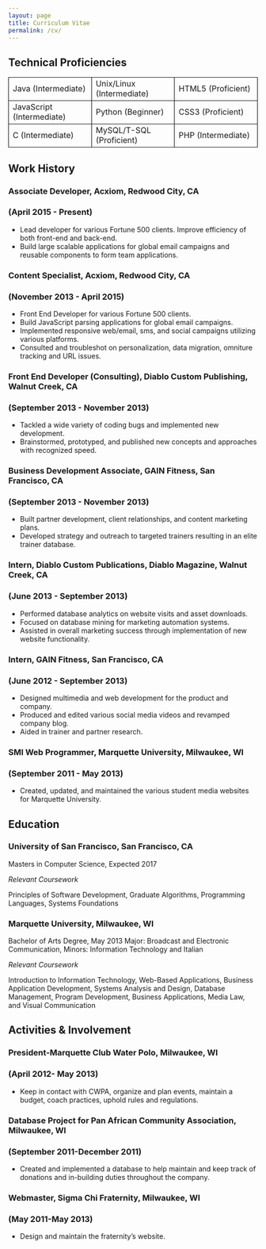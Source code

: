 ```yaml
---
layout: page
title: Curriculum Vitae
permalink: /cv/
---
```


## Technical Proficiencies
<table cellspacing = "0px" cellborder = "0px" border = "2px" style="border: black;">
<tr><td align="left" width="300px;">Java (Intermediate)</td><td align="left" width="300px;">Unix/Linux (Intermediate)</td><td align="left" width="300px;">HTML5 (Proficient)</td></tr>
<tr><td align="left" width="300px;">JavaScript (Intermediate)</td><td align="left" width="300px;">Python (Beginner)</td><td>CSS3 (Proficient)</td></tr>
<tr><td align="left" width="300px;">C (Intermediate)</td><td align="left" width="300px;">MySQL/T-SQL (Proficient)</td><td>PHP (Intermediate)</td></tr>
</table>

## Work History
### Associate Developer, Acxiom, Redwood City, CA 

### (April 2015 - Present)
* Lead developer for various Fortune 500 clients. Improve efficiency of both front-end and back-end.
* Build large scalable applications for global email campaigns and reusable components to form team applications.

### Content Specialist, Acxiom, Redwood City, CA 

### (November 2013 - April 2015)
* Front End Developer for various Fortune 500 clients.
* Build JavaScript parsing applications for global email campaigns.
* Implemented responsive web/email, sms, and social campaigns utilizing various platforms.
* Consulted and troubleshot on personalization, data migration, omniture tracking and URL issues.

### Front End Developer (Consulting), Diablo Custom Publishing, Walnut Creek, CA 

### (September 2013 - November 2013)
* Tackled a wide variety of coding bugs and implemented new development.
* Brainstormed, prototyped, and published new concepts and approaches with recognized speed.

### Business Development Associate, GAIN Fitness, San Francisco, CA 

### (September 2013 - November 2013)
* Built partner development, client relationships, and content marketing plans.
* Developed strategy and outreach to targeted trainers resulting in an elite trainer database.

### Intern, Diablo Custom Publications, Diablo Magazine, Walnut Creek, CA 

### (June 2013 - September 2013)
* Performed database analytics on website visits and asset downloads.
* Focused on database mining for marketing automation systems.
* Assisted in overall marketing success through implementation of new website functionality.

### Intern, GAIN Fitness, San Francisco, CA 

### (June 2012 - September 2013)
* Designed multimedia and web development for the product and company.
* Produced and edited various social media videos and revamped company blog. 
* Aided in trainer and partner research.

### SMI Web Programmer, Marquette University, Milwaukee, WI 

### (September 2011 - May 2013)
* Created, updated, and maintained the various student media websites for Marquette University.



## Education
### University of San Francisco, San Francisco, CA
Masters in Computer Science, Expected 2017

_Relevant Coursework_

Principles of Software Development, Graduate Algorithms, Programming Languages, Systems Foundations

### Marquette University, Milwaukee, WI
Bachelor of Arts Degree, May 2013
Major: Broadcast and Electronic Communication, Minors: Information Technology and Italian

_Relevant Coursework_

Introduction to Information Technology, Web-Based Applications, Business Application Development, Systems Analysis and Design, Database Management, Program Development, Business Applications, Media Law, and Visual Communication


## Activities & Involvement
### President-Marquette Club Water Polo, Milwaukee, WI 
### (April 2012- May 2013)
* Keep in contact with CWPA, organize and plan events, maintain a budget, coach practices, uphold rules and regulations.

### Database Project for Pan African Community Association, Milwaukee, WI 
### (September 2011-December 2011)
* Created and implemented a database to help maintain and keep track of donations and in-building duties throughout the company.

### Webmaster, Sigma Chi Fraternity, Milwaukee, WI 
### (May 2011-May 2013)
* Design and maintain the fraternity’s website.

